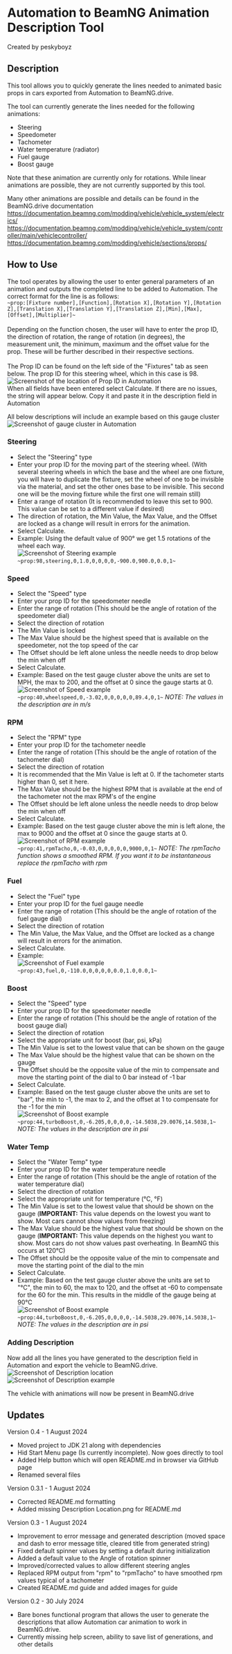 # Automation to BeamNG Animation Description Tool 
Created by peskyboyz</br>  
## Description
This tool allows you to quickly generate the lines needed to animated basic props in cars exported from Automation to BeamNG.drive. 

The tool can currently generate the lines needed for the following animations:
 - Steering
 - Speedometer
 - Tachometer
 - Water temperature (radiator)
 - Fuel gauge
 - Boost gauge

Note that these animation are currently only for rotations. While linear animations are possible, they are not currently supported by this tool.

Many other animations are possible and details can be found in the BeamNG.drive documentation </br>
https://documentation.beamng.com/modding/vehicle/vehicle_system/electrics/  
https://documentation.beamng.com/modding/vehicle/vehicle_system/controller/main/vehiclecontroller/  
https://documentation.beamng.com/modding/vehicle/sections/props/

## How to Use

The tool operates by allowing the user to enter general parameters of an animation and outputs the completed line to be 
added to Automation.
The correct format for the line is as follows: </br>
`~prop:[Fixture number],[Function],[Rotation X],[Rotation Y],[Rotation Z],[Translation X],[Translation Y],[Translation Z],[Min],[Max],[Offset],[Multiplier]~`
</br>  
Depending on the function chosen, the user will have to enter the prop ID, the direction of rotation, the range of 
rotation (in degrees), the measurement unit, the minimum, maximum and the offset value for the prop. These will be 
further described in their respective sections.
</br></br>
The Prop ID can be found on the left side of the "Fixtures" tab as seen below. The prop ID for this steering wheel, which in this case is 98.   
![Screenshot of the location of Prop ID in Automation](/README%20Assets/Prop%20ID.png)
</br>
When all fields have been entered select Calculate. If there are no issues, the string will appear below. 
Copy it and paste it in the description field in Automation

All below descriptions will include an example based on this gauge cluster  
![Screenshot of gauge cluster in Automation](/README%20Assets/Test%20Gauge%20Cluster.png)

### Steering

- Select the "Steering" type
- Enter your prop ID for the moving part of the steering wheel. (With several steering wheels in which the base and 
the wheel are one fixture, you will have to duplicate the fixture, set the wheel of one to be invisible via the material,
and set the other ones base to be invisible. This second one will be the moving fixture while the first one will remain still)
- Enter a range of rotation (It is recommended to leave this set to 900. This value can be set to a different value if desired)
- The direction of rotation, the Min Value, the Max Value, and the Offset are locked as a change will result in errors for the animation.
- Select Calculate.
- Example: Using the default value of 900° we get 1.5 rotations of the wheel each way.
</br>![Screenshot of Steering example](/README%20Assets/Steering%20Example.png)
</br> `~prop:98,steering,0,1.0,0,0,0,0,-900.0,900.0,0.0,1~`
  
### Speed

- Select the "Speed" type
- Enter your prop ID for the speedometer needle
- Enter the range of rotation (This should be the angle of rotation of the speedometer dial)
- Select the direction of rotation
- The Min Value is locked
- The Max Value should be the highest speed that is available on the speedometer, not the top speed of the car
- The Offset should be left alone unless the needle needs to drop below the min when off
- Select Calculate.
- Example: Based on the test gauge cluster above the units are set to MPH, the max to 200, and the offset at 0 
since the gauge starts at 0.</br>![Screenshot of Speed example](/README%20Assets/Speed%20Example.png)  
`~prop:40,wheelspeed,0,-3.02,0,0,0,0,0,89.4,0,1~` *NOTE: The values in the description are in m/s*

### RPM

- Select the "RPM" type
- Enter your prop ID for the tachometer needle
- Enter the range of rotation (This should be the angle of rotation of the tachometer dial)
- Select the direction of rotation
- It is recommended that the Min Value is left at 0. If the tachometer starts higher than 0, set it here.
- The Max Value should be the highest RPM that is available at the end of the tachometer not the max RPM's of the engine
- The Offset should be left alone unless the needle needs to drop below the min when off
- Select Calculate.
- Example: Based on the test gauge cluster above the min is left alone, the max to 9000 and the offset at 0
since the gauge starts at 0.</br>![Screenshot of RPM example](/README%20Assets/RPM%20Example.png)
  </br>
  `~prop:41,rpmTacho,0,-0.03,0,0,0,0,0,9000,0,1~` *NOTE: The rpmTacho function shows a smoothed RPM. If you want it to be instantaneous replace the rpmTacho with rpm*

### Fuel

- Select the "Fuel" type
- Enter your prop ID for the fuel gauge needle
- Enter the range of rotation (This should be the angle of rotation of the fuel gauge dial)
- Select the direction of rotation
- The Min Value, the Max Value, and the Offset are locked as a change will result in errors for the animation.
- Select Calculate.
- Example: </br>![Screenshot of Fuel example](/README%20Assets/Fuel%20Example.png)
  </br>
  `~prop:43,fuel,0,-110.0,0,0,0,0,0.0,1.0,0.0,1~` 

### Boost

- Select the "Speed" type
- Enter your prop ID for the speedometer needle
- Enter the range of rotation (This should be the angle of rotation of the boost gauge dial)
- Select the direction of rotation
- Select the appropriate unit for boost (bar, psi, kPa)
- The Min Value is set to the lowest value that can be shown on the gauge
- The Max Value should be the highest value that can be shown on the gauge
- The Offset should be the opposite value of the min to compensate and move the starting point of the dial to 0 bar instead of -1 bar
- Select Calculate.
- Example: Based on the test gauge cluster above the units are set to "bar", the min to -1, the max to 2, 
and the offset at 1 to compensate for the -1 for the min
  </br>![Screenshot of Boost example](/README%20Assets/Boost%20Example.png)
  </br>
  `~prop:44,turboBoost,0,-6.205,0,0,0,0,-14.5038,29.0076,14.5038,1~` *NOTE: The values in the description are in psi*

### Water Temp

- Select the "Water Temp" type
- Enter your prop ID for the water temperature needle
- Enter the range of rotation (This should be the angle of rotation of the water temperature dial)
- Select the direction of rotation
- Select the appropriate unit for temperature (°C, °F)
- The Min Value is set to the lowest value that should be shown on the gauge 
(**IMPORTANT:** This value depends on the lowest you want to show. Most cars cannot show values from freezing)
- The Max Value should be the highest value that should be shown on the gauge
(**IMPORTANT:** This value depends on the highest you want to show. Most cars do not show values past overheating. In BeamNG this occurs at 120°C)
- The Offset should be the opposite value of the min to compensate and move the starting point of the dial to the min
- Select Calculate.
- Example: Based on the test gauge cluster above the units are set to "°C", the min to 60, the max to 120,
  and the offset at -60 to compensate for the 60 for the min. This results in the middle of the gauge being at 90°C
  </br>![Screenshot of Boost example](/README%20Assets/Water%20Example.png)
  </br>
  `~prop:44,turboBoost,0,-6.205,0,0,0,0,-14.5038,29.0076,14.5038,1~` *NOTE: The values in the description are in psi*

### Adding Description

Now add all the lines you have generated to the description field in Automation and export the vehicle to BeamNG.drive.
</br>![Screenshot of Description location](/README%20Assets/Description%20Location.png)
</br>![Screenshot of Description example](/README%20Assets/Automation%20Description.png)

The vehicle with animations will now be present in BeamNG.drive

## Updates  
Version 0.4 - 1 August 2024
- Moved project to JDK 21 along with dependencies
- Hid Start Menu page (Is currently incomplete). Now goes directly to tool
- Added Help button which will open README.md in browser via GitHub page
- Renamed several files

Version 0.3.1 - 1 August 2024
- Corrected README.md formatting
- Added missing Description Location.png for README.md

Version 0.3 - 1 August 2024
- Improvement to error message and generated description (moved space and dash to error message title, cleared title from generated string)
- Fixed default spinner values by setting a default during initialization
- Added a default value to the Angle of rotation spinner
- Improved/corrected values to allow different steering angles
- Replaced RPM output from "rpm" to "rpmTacho" to have smoothed rpm values typical of a tachometer
- Created README.md guide and added images for guide

Version 0.2 - 30 July 2024
- Bare bones functional program that allows the user to generate the descriptions that allow Automation car animation to work in BeamNG.drive.
- Currently missing help screen, ability to save list of generations, and other details
